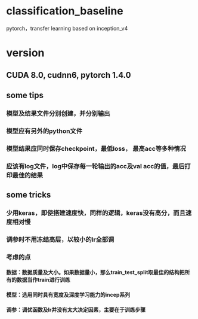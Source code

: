 # classification_baseline
pytorch，transfer learning based on inception_v4

# version
## CUDA 8.0, cudnn6, pytorch 1.4.0

## some tips
### 模型及结果文件分别创建，并分别输出
### 模型应有另外的python文件
### 模型结果应同时保存checkpoint，最低loss， 最高acc等多种情况
### 应该有log文件，log中保存每一轮输出的acc及val acc的值，最后打印最佳的结果

## some tricks
### 少用keras，即使搭建速度快，同样的逻辑，keras没有高分，而且速度相对慢
### 调参时不用冻结高层，以较小的lr全部调
### 考虑的点
#### 数据：数据质量及大小。如果数据量小，那么train_test_split取最佳的结构把所有的数据当作train进行训练
#### 模型：选用同时具有宽度及深度学习能力的incep系列
#### 调参：调优函数及lr并没有太大决定因素，主要在于训练步骤
